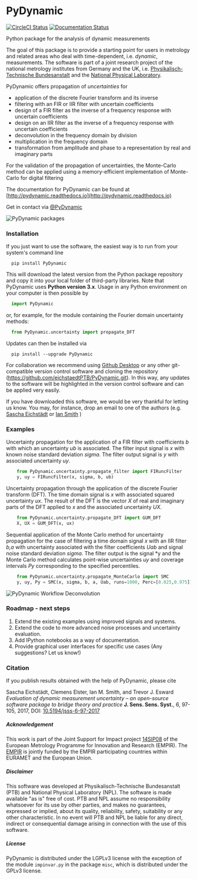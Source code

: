 # PyDynamic
[![CircleCI Status](https://circleci.com/gh/eichstaedtPTB/PyDynamic/tree/master.svg?style=shield)](https://circleci.com/gh/eichstaedtPTB/PyDynamic/tree/master) [![Documentation Status](https://readthedocs.org/projects/pydynamic/badge/?version=latest)](https://pydynamic.readthedocs.io/?badge=latest)

Python package for the analysis of dynamic measurements

The goal of this package is to provide a starting point for users in metrology and related areas who deal with time-dependent, i.e. *dynamic*, measurements.
The software is part of a joint research project of the national metrology institutes from Germany and the UK, i.e. [Physikalisch-Technische Bundesanstalt](http://www.ptb.de/cms/en.html)
and the [National Physical Laboratory](http://www.npl.co.uk).

PyDynamic offers propagation of *uncertainties* for
- application of the discrete Fourier transform and its inverse
- filtering with an FIR or IIR filter with uncertain coefficients
- design of a FIR filter as the inverse of a frequency response with uncertain coefficients
- design on an IIR filter as the inverse of a frequency response with uncertain coefficients
- deconvolution in the frequency domain by division
- multiplication in the frequency domain
- transformation from amplitude and phase to a representation by real and imaginary parts

For the validation of the propagation of uncertainties, the Monte-Carlo method can be applied using a memory-efficient implementation of Monte-Carlo for digital filtering

The documentation for PyDynamic can be found at [http://pydynamic.readthedocs.io](http://pydynamic.readthedocs.io)

Get in contact via [@PyDynamic](https://twitter.com/PyDynamic)

![PyDynamic packages](http://mathmet.org/projects/14SIP08/PyDynamic_scheme.png)


### Installation
If you just want to use the software, the easiest way is to run from your system's command line
```
  pip install PyDynamic
```
This will download the latest version from the Python package repository and copy it into your local folder of third-party libraries. Note that PyDynamic uses **Python version 3.x**. Usage in any Python environment on your computer is then possible by
```python
  import PyDynamic
```
or, for example, for the module containing the Fourier domain uncertainty methods:
```python
  from PyDynamic.uncertainty import propagate_DFT
```
Updates can then be installed via
```
  pip install --upgrade PyDynamic
```

For collaboration we recommend using [Github Desktop](https://desktop.github.com) or any other git-compatible version control software and cloning the repository (https://github.com/eichstaedtPTB/PyDynamic.git). In this way, any updates to the software will be highlighted in the version control software and can be applied very easily.

If you have downloaded this software, we would be very thankful for letting us know. You may, for instance, drop an email to one of the authors (e.g. [Sascha Eichstädt](mailto:sascha.eichstaedt@ptb.de) or [Ian Smith](mailto:ian.smith@npl.co.uk) )


### Examples
Uncertainty propagation for the application of a FIR filter with coefficients *b* with which an uncertainty *ub* is associated. The filter input signal is *x* with known 
noise standard deviation *sigma*. The filter output signal is *y* with associated uncertainty *uy*.
```python
    from PyDynamic.uncertainty.propagate_filter import FIRuncFilter
    y, uy = FIRuncFilter(x, sigma, b, ub)    
```


Uncertainty propagation through the application of the discrete Fourier transform (DFT). The time domain signal is *x* with associated squared uncertainty *ux*. The result
of the DFT is the vector *X* of real and imaginary parts of the DFT applied to *x* and the associated uncertainty *UX*.
```python
    from PyDynamic.uncertainty.propagate_DFT import GUM_DFT
    X, UX = GUM_DFT(x, ux)
```


Sequential application of the Monte Carlo method for uncertainty propagation for the case of filtering a time domain signal *x* with an IIR filter *b,a* with uncertainty associated with
the filter coefficients *Uab* and signal noise standard deviation *sigma*. The filter output is the signal *y and the Monte Carlo method calculates point-wise uncertainties *uy* and
coverage intervals *Py* corresponding to the specified percentiles.

```python
    from PyDynamic.uncertainty.propagate_MonteCarlo import SMC
    y, uy, Py = SMC(x, sigma, b, a, Uab, runs=1000, Perc=[0.025,0.975])
```

![PyDynamic Workflow Deconvolution](http://mathmet.org/projects/14SIP08/Deconvolution.png) 

### Roadmap - next steps

1. Extend the existing examples using improved signals and systems.
2. Extend the code to more advanced noise processes and uncertainty evaluation.
3. Add IPython notebooks as a way of documentation.
4. Provide graphical user interfaces for specific use cases (Any suggestions? Let us know!)

### Citation

If you publish results obtained with the help of PyDynamic, please cite

Sascha Eichstädt, Clemens Elster, Ian M. Smith, and Trevor J. Esward
*Evaluation of dynamic measurement uncertainty – an open-source software package to bridge theory and practice*
**J. Sens. Sens. Syst.**, 6, 97-105, 2017, DOI: [10.5194/jsss-6-97-2017](https://doi.org/10.5194/jsss-6-97-2017)

##### Acknowledgement
This work is part of the Joint Support for Impact project [14SIP08](http://mathmet.org/projects/14SIP08) of the European Metrology Programme for Innovation and Research (EMPIR). 
The [EMPIR](http://msu.euramet.org) is jointly funded by the EMPIR participating countries within EURAMET and the European Union.

##### Disclaimer
This software was developed at Physikalisch-Technische Bundesanstalt (PTB) and National Physical Laboratory (NPL). 
The software is made available "as is" free of cost. PTB and NPL assume no responsibility whatsoever for its use by other parties, 
and makes no guarantees, expressed or implied, about its quality, reliability, safety, suitability or any other characteristic. 
In no event will PTB and NPL be liable for any direct, indirect or consequential damage arising in connection with the use of this software.

##### License
PyDynamic is distributed under the LGPLv3 license with the exception of the module `impinvar.py` in the package `misc`, which is distributed under the GPLv3 license.
